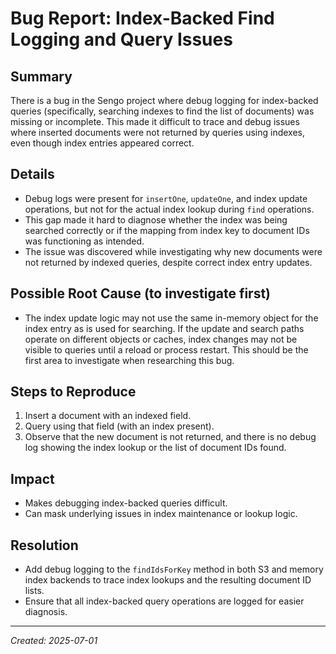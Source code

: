 # Bug Report: Index-Backed Find Logging and Query Issues

## Summary

There is a bug in the Sengo project where debug logging for index-backed queries (specifically, searching indexes to find the list of documents) was missing or incomplete. This made it difficult to trace and debug issues where inserted documents were not returned by queries using indexes, even though index entries appeared correct.

## Details
- Debug logs were present for `insertOne`, `updateOne`, and index update operations, but not for the actual index lookup during `find` operations.
- This gap made it hard to diagnose whether the index was being searched correctly or if the mapping from index key to document IDs was functioning as intended.
- The issue was discovered while investigating why new documents were not returned by indexed queries, despite correct index entry updates.

## Possible Root Cause (to investigate first)
- The index update logic may not use the same in-memory object for the index entry as is used for searching. If the update and search paths operate on different objects or caches, index changes may not be visible to queries until a reload or process restart. This should be the first area to investigate when researching this bug.

## Steps to Reproduce
1. Insert a document with an indexed field.
2. Query using that field (with an index present).
3. Observe that the new document is not returned, and there is no debug log showing the index lookup or the list of document IDs found.

## Impact
- Makes debugging index-backed queries difficult.
- Can mask underlying issues in index maintenance or lookup logic.

## Resolution
- Add debug logging to the `findIdsForKey` method in both S3 and memory index backends to trace index lookups and the resulting document ID lists.
- Ensure that all index-backed query operations are logged for easier diagnosis.

---

*Created: 2025-07-01*
